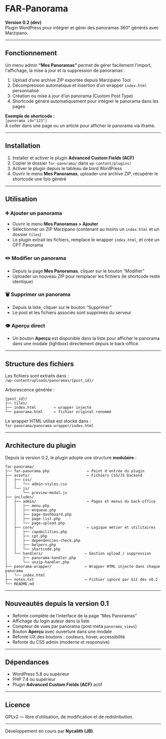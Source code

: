 # FAR‑Panorama

**Version 0.2 (dev)**  
Plugin WordPress pour intégrer et gérer des panoramas 360° générés avec Marzipano.

---

## Fonctionnement

Un menu admin **“Mes Panoramas”** permet de gérer facilement l'import, l'affichage, la mise à jour et la suppression de panoramas :

1. Upload d’une archive ZIP exportée depuis Marzipano Tool  
2. Décompression automatique et insertion d’un wrapper `index.html` personnalisé  
3. Création ou mise à jour d’un panorama (Custom Post Type)  
4. Shortcode généré automatiquement pour intégrer le panorama dans les pages

**Exemple de shortcode :**  
`[panorama id="123"]`  
À coller dans une page ou un article pour afficher le panorama via iframe.

---

## Installation

1. Installer et activer le plugin **Advanced Custom Fields (ACF)**  
2. Copier le dossier `far-panorama/` dans `wp-content/plugins/`  
3. Activer le plugin depuis le tableau de bord WordPress  
4. Ouvrir le menu **Mes Panoramas**, uploader une archive ZIP, récupérer le shortcode une fois généré

---

## Utilisation

### ➕ Ajouter un panorama

- Ouvrir le menu **Mes Panoramas > Ajouter**  
- Sélectionner un ZIP Marzipano (contenant au moins un `index.html` et un dossier `tiles`)  
- Le plugin extrait les fichiers, remplace le wrapper `index.html`, et crée un CPT Panorama

### ✏️ Modifier un panorama

- Depuis la page **Mes Panoramas**, cliquer sur le bouton “Modifier”  
- Uploader un nouveau ZIP pour remplacer les fichiers (le shortcode reste identique)

### 🗑️ Supprimer un panorama

- Depuis la liste, cliquer sur le bouton “Supprimer”  
- Le post et les fichiers associés sont supprimés du serveur

### 👁️ Aperçu direct

- Un bouton **Aperçu** est disponible dans la liste pour afficher le panorama dans une modale (lightbox) directement depuis le back-office.

---

## Structure des fichiers

Les fichiers sont extraits dans :  
`/wp-content/uploads/panoramas/{post_id}/`

Arborescence générée :

```text
{post_id}/
├── tiles/
├── index.html        ← wrapper injecté
└── panorama.html     ← fichier original renommé
```

Le wrapper HTML utilisé est stocké dans :  
`far-panorama/panorama-wrapper/index.html`

---

## Architecture du plugin

Depuis la version 0.2, le plugin adopte une structure **modulaire** :

```text
far-panorama/
├── far-panorama.php                 ← Point d'entrée du plugin
├── assets/                          ← Fichiers CSS/JS backend
│   ├── css/
│   │   └── admin-styles.css
│   └── js/
│       └── preview-modal.js
├── includes/
│   ├── admin/                       ← Pages et menus du back-office
│   │   ├── menu.php
│   │   ├── enqueue.php
│   │   ├── page-dashboard.php
│   │   ├── page-list.php
│   │   └── page-upload.php
│   ├── core/                        ← Logique métier et utilitaires
│   │   ├── capabilities.php
│   │   ├── cpt.php
│   │   ├── dependencies-check.php
│   │   ├── helpers.php
│   │   └── shortcode.php
│   └── handlers/                   ← Gestion upload / suppression
│       ├── panorama-handler.php
│       └── unzip-handler.php
├── panorama-wrapper/               ← Wrapper HTML injecté dans chaque panorama
│   └── index.html
├── notes.txt                       ← Fichier ignoré par Git dès v0.2
└── README.md
```

---

## Nouveautés depuis la version 0.1

- Refonte complète de l’interface de la page “Mes Panoramas”
- Affichage du login auteur dans la liste
- Compteur de vues par panorama (post meta `panorama_views`)
- Bouton **Aperçu** avec ouverture dans une modale
- Refonte UX des boutons : couleurs, hover, accessibilité
- Refonte du CSS admin (moderne et responsive)

---

## Dépendances

- WordPress 5.8 ou supérieur  
- PHP 7.4 ou supérieur  
- Plugin **Advanced Custom Fields (ACF)** actif

---

## Licence

GPLv2 — libre d’utilisation, de modification et de redistribution.

---

Développement en cours par **Nycalith (JB)**.
